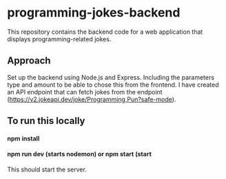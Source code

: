 # programming-jokes-backend

This repository contains the backend code for a web application that displays programming-related jokes.

## Approach
Set up the backend using Node.js and Express. Including the parameters type and amount to be able to chose this from the frontend.
I have created an API endpoint that can fetch jokes from the endpoint (https://v2.jokeapi.dev/joke/Programming,Pun?safe-mode).

## To run this locally

#### npm install
#### npm run dev (starts nodemon) or npm start (start 

This should start the server.
